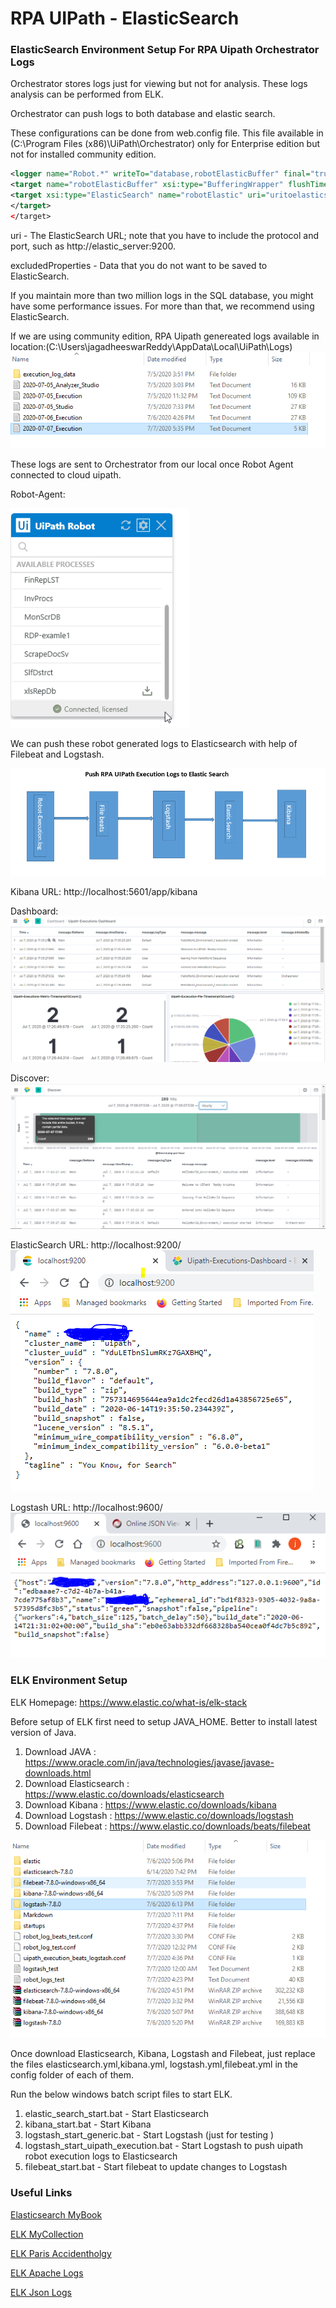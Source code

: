 # RPA UIPath - ElasticSearch

### ElasticSearch Environment Setup For RPA Uipath Orchestrator Logs


Orchestrator stores logs just for viewing but not for  analysis. These logs analysis can be performed from ELK.

Orchestrator can push logs to both database and elastic search.

These configurations can be done from web.config file. This file available in (C:\Program Files (x86)\UiPath\Orchestrator) only for Enterprise edition but not for installed community edition.

```xml 
<logger name="Robot.*" writeTo="database,robotElasticBuffer" final="true" />
<target name="robotElasticBuffer" xsi:type="BufferingWrapper" flushTimeout="5000">
<target xsi:type="ElasticSearch" name="robotElastic" uri="uritoelasticsearchnode" index="${event-properties:item=indexName}-${date:format=yyyy.MM}" documentType="logEvent" includeAllProperties="true" layout="${message}" excludedProperties="agentSessionId,tenantId,organizationId,indexName" />
</target>
</target>
```

uri - The ElasticSearch URL; note that you have to include the protocol and port, such as http://elastic_server:9200.

excludedProperties - Data that you do not want to be saved to ElasticSearch.

If you maintain more than two million logs in the SQL database, you might have some performance issues. For more than that, we recommend using ElasticSearch.

If we are using community edition, RPA Uipath genereated logs available in location:(C:\Users\jagadheeswarReddy\AppData\Local\UiPath\Logs)
![robot_logs](/robot_logs.PNG) 

These logs are sent to Orchestrator from our local once Robot Agent connected to cloud uipath.

Robot-Agent:

![Robot-Agent](/ui-robot-agent-connected.PNG)   


We can push these robot generated logs to Elasticsearch with help of Filebeat and Logstash. 

![workflow](/workflow.PNG) 

Kibana URL: http://localhost:5601/app/kibana

Dashboard:
![Uipath-Executions-Dashboard](/Uipath-Executions-Dashboard.PNG) 

Discover:
![Uipath-Executions-Discover](/Uipath-Executions-Discover.PNG)   


ElasticSearch URL: http://localhost:9200/
![ElasticSerachHost](/ElasticSerachHost.PNG)   

Logstash URL: http://localhost:9600/
![LogstashHost](/LogstashHost.PNG)

### ELK Environment Setup

ELK Homepage: https://www.elastic.co/what-is/elk-stack

Before setup of ELK first need to setup JAVA_HOME. Better to install latest version of Java.

1) Download JAVA : https://www.oracle.com/in/java/technologies/javase/javase-downloads.html
2) Download Elasticsearch : https://www.elastic.co/downloads/elasticsearch
3) Download Kibana : https://www.elastic.co/downloads/kibana
4) Download Logstash : https://www.elastic.co/downloads/logstash
5) Download Filebeat : https://www.elastic.co/downloads/beats/filebeat

![ELK-env-setup](/ELK-env-setup.PNG) 


Once download Elasticsearch, Kibana, Logstash and Filebeat, just replace the files elasticsearch.yml,kibana.yml, logstash.yml,filebeat.yml in the config folder of each of them.

Run the below windows batch script files to start ELK.
1) elastic_search_start.bat - Start Elasticsearch
2) kibana_start.bat - Start Kibana
3) logstash_start_generic.bat - Start Logstash (just for testing )
4) logstash_start_uipath_execution.bat - Start Logstash to push uipath robot execution logs to Elasticsearch
5) filebeat_start.bat - Start filebeat to update changes to Logstash


### Useful Links

[Elasticsearch MyBook](https://github.com/nrkreddy94/elasticsearch-mybook)

[ELK MyCollection](https://github.com/nrkreddy94/elasticsearch-repo)

[ELK Paris Accidentholgy](https://github.com/nrkreddy94/elasticsearch-paris-accidentholgy)

[ELK Apache Logs](https://github.com/nrkreddy94/elasticsearch-apache-logs)

[ELK Json Logs](https://github.com/nrkreddy94/elasticsearch-logstash-jsonlog)

